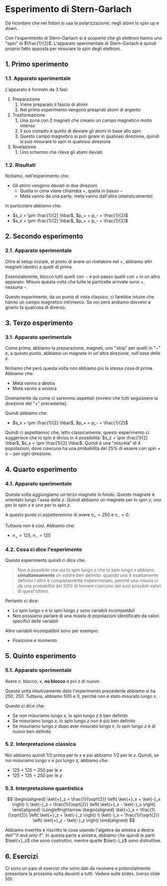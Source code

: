 # Esperimento di Stern-Garlach

Da ricordare che nei fotoni si usa la polarizzazione, negli atomi lo spin up e down.

Con l'esperimento di Stern-Garlach si è scoperto che gli elettroni hanno uno "spin" di $\frac{1}{2}$. L'apparato sperimentale di Stern-Garlach è quindi proprio fatto apposta per misurare lo spin degli elettroni.

## 1. Primo sperimento

### 1.1. Apparato sperimentale

L'apparato è formato da 3 fasi:
1. Preparazione
   1. Viene preparato il fascio di atomi
   2. Nel primo esperimento vengono preaprati atomi di argento
2. Trasformazione
   1. Una zona con 2 magneti che creano un campo magnetico molto intenso
   2. Il suo compito è quello di deviare gli atomi in base allo spin
   3. Questo campo magnetico si può girare in qualsiasi direzione, quindi si può misurare lo spin in qualsiasi direzione
3. Rivelazione
   1. Uno schermo che rileva gli atomi deviati

### 1.2. Risultati

Notiamo, nell'esperimento che:
- Gli atomi vengono deviati in due direzioni
  - Quella in cima viene chiamata $+$, quella in basso $-$
  - Metà vanno da una parte, metà vanno dall'altra (statisticamente)

In particolare abbiamo che:
- $s_z = \pm \frac{1}{2} \hbar$, $p_+ = p_- = \frac{1}{2}$
- $s_x = \pm \frac{1}{2} \hbar$, $p_+ = p_- = \frac{1}{2}$

## 2. Secondo esperimento

### 2.1. Apparato sperimentale

Oltre al setup iniziale, al posto di avere un rivelatore nel $+$, abbiamo altri magneti identici a quelli di prima.

Essenzialemnte, blocco tutti quelli con $-$ e poi passo quelli con $+$ in un altro apparato. Misuro questa volta che tutte le particelle arrivate sono $+$, nessuna $-$.

Questo esperimento, da un punto di vista classico, ci farebbe intuire che hanno un campo magnetico intrinseco. Se noi però andiamo davvero a girarlo fa qualcosa di diverso.

## 3. Terzo esperimento

### 3.1. Apparato sperimentale

Come prima, abbiamo la preparazione, magneti, uno "stop" per quelli in "$-$" e, a questo punto, abbiamo un magnete in un'altra direzione, sull'asse delle $x$.

Notiamo che però questa volta non abbiamo più la stessa cosa di prima. Abbiamo che:
- Metà vanno a destra
- Metà vanno a sinistra

Diveramente da come ci saremmo aspettati (ovvero che tutti seguissero la direzione del "$+$" precedente).

Quindi abbiamo che:
- $s_x = \pm \frac{1}{2} \hbar$, $p_+ = p_- = \frac{1}{2}$

Quindi ci aspettiamoc che, letto classicamente, questo esperimento ci suggerisce che lo spin è diviso in 4 possibilità: $s_z = \pm \frac{1}{2} \hbar$, $s_x = \pm \frac{1}{2} \hbar$. Quindi è una "miscela" di 4 popolazioni, dove ciascuna ha una probabilità del 25% di essere con spin $+$ o $-$ per ogni direzione.

## 4. Quarto esperimento

### 4.1. Apparato sperimentale

Questa volta aggiungiamo un terzo magnete in fondo. Questo magnete è orientato lungo l'asse delle $z$. Quindi abbiamo un magnete per lo spin $z$, uno per lo spin $x$ e uno per lo spin $z$.

A questo punto ci aspetteremmo di avere $n_+ = 250$ e $n_- = 0$.

Tuttavia non è così. Abbiamo che:
- $n_+ = 125$, $n_- = 125$

### 4.2. Cosa ci dice l'esperimento

Questo esperimento quindi ci dice che:

> Non è possibile che sia lo spin lungo $z$ che lo spin lungo $x$ abbiano **simultaneamente** un valore ben definito: quando uno è esattamente definito l'altro è completamente indeterminato, perché una misura ci dà una probabilità del 50% di trovare ciascuno dei suoi possibili valori di quest'ultimo.

Pertanto ci dice:
- Lo spin lungo $x$ e lo spin lungo $z$ sono variabili *incompatibili*
- Non possiamo parlare di una misela di popolazioni identificate da valori specifici delle variabili

Altre variabili incompatibili sono per esempio:
- Posizione e momento

## 5. Quinto esperimento

### 5.1. Apparato sperimentale

Avere $z$, blocco, $x$, **no blocco** e poi $z$ di nuovo.

Questa volta intuitivamente dato l'esperimento precedente abbiamo si ha 250, 250. Tuttavia, abbiamo 500 e 0, perché non è stato misurato lungo $x$.

Questo ci dice che:
- Se non misuriamo lungo $x$, lo spin lungo $z$ è ben definito
- Se misuriamo lungo $x$, lo spin lungo $z$ non è più ben definito
- Se misuriamo lungo $z$ dopo aver misurato lungo $x$, lo spin lungo $z$ è di nuovo ben definito

### 5.2. Interpretazione classica

Noi abbiamo quindi 1/2 prima per le $x$ e poi abbiamo 1/2 per le $z$. Quindi, se noi misuriamo lungo $x$ e poi lungo $z$, abbiamo che:
- 125 + 125 = 250 per le $x$
- 125 + 125 = 250 per le $z$

### 5.3. Interpretazione quantistica

$$
\begin{aligned}
\ket{+}_z = \frac{1}{\sqrt{2}} \left( \ket{+}_x + \ket{-}_x \right) \\
\ket{-}_z = \frac{1}{\sqrt{2}} \left( \ket{+}_x - \ket{-}_x \right)
\end{aligned}
\Longleftrightarrow
\begin{aligned}
\ket{+}_x = \frac{1}{\sqrt{2}} \left( \ket{+}_z + \ket{-}_z \right) \\
\ket{-}_x = \frac{1}{\sqrt{2}} \left( \ket{+}_z - \ket{-}_z \right)
\end{aligned}
$$

Abbiamo invertito e riscritto le cose usando l'algebra da sinistra a destra dell'"if and only if". In questa parte a sinistra, abbiamo che quindi le parti $\ket{+}_z$ che sono costruttivi, mentre quelle $\ket{-}_z$ sono distruttive.

## 6. Esercizi

Ci sono un paio di esercizi che sono dati da risolvere e potenzialmente presentare la prossima volta davanti a tutti. Vedere sulle slides. (verso slide 50).
